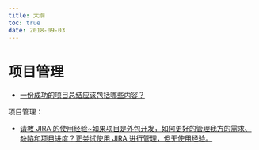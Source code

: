 ```yaml
---
title: 大纲
toc: true
date: 2018-09-03
---
```

# 项目管理



- [一份成功的项目总结应该包括哪些内容？](https://www.zhihu.com/question/19814510)


项目管理：

- [请教 JIRA 的使用经验~如果项目是外包开发，如何更好的管理我方的需求、缺陷和项目进度？正尝试使用 JIRA 进行管理，但无使用经验。](https://www.zhihu.com/question/19621450)
